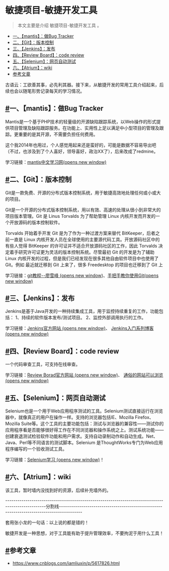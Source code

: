 # 敏捷项目-敏捷开发工具



> 本文主要是介绍 敏捷项目-敏捷开发工具 。





- [一、【mantis】：做Bug Tracker](https://www.yijiyong.com/projprod/rdeffciencytool/02-scrumtool.html#%E4%B8%80%E3%80%81%E3%80%90mantis%E3%80%91-%E5%81%9Abug-tracker)
- [二、【Git】：版本控制](https://www.yijiyong.com/projprod/rdeffciencytool/02-scrumtool.html#%E4%BA%8C%E3%80%81%E3%80%90git%E3%80%91-%E7%89%88%E6%9C%AC%E6%8E%A7%E5%88%B6)
- [三、【Jenkins】：发布](https://www.yijiyong.com/projprod/rdeffciencytool/02-scrumtool.html#%E4%B8%89%E3%80%81%E3%80%90jenkins%E3%80%91-%E5%8F%91%E5%B8%83)
- [四、【Review Board】：code review](https://www.yijiyong.com/projprod/rdeffciencytool/02-scrumtool.html#%E5%9B%9B%E3%80%81%E3%80%90review-board%E3%80%91-code-review)
- [五、【Selenium】：网页自动测试](https://www.yijiyong.com/projprod/rdeffciencytool/02-scrumtool.html#%E4%BA%94%E3%80%81%E3%80%90selenium%E3%80%91-%E7%BD%91%E9%A1%B5%E8%87%AA%E5%8A%A8%E6%B5%8B%E8%AF%95)
- [六、【Atrium】：wiki](https://www.yijiyong.com/projprod/rdeffciencytool/02-scrumtool.html#%E5%85%AD%E3%80%81%E3%80%90atrium%E3%80%91-wiki)
- [参考文章](https://www.yijiyong.com/projprod/rdeffciencytool/02-scrumtool.html#%E5%8F%82%E8%80%83%E6%96%87%E7%AB%A0)

古语云：工欲善其事，必先利其器。接下来，从敏捷开发的常用工具介绍起来，后续也会以随笔形势记录每天的学习情况。

## [#](https://www.yijiyong.com/projprod/rdeffciencytool/02-scrumtool.html#%E4%B8%80%E3%80%81%E3%80%90mantis%E3%80%91-%E5%81%9Abug-tracker)一、【mantis】：做Bug Tracker

Mantis是一个基于PHP技术的轻量级的开源缺陷跟踪系统，以Web操作的形式提供项目管理及缺陷跟踪服务。在功能上、实用性上足以满足中小型项目的管理及跟踪。更重要的是其开源，不需要负担任何费用。

这个我2014年也用过，个人感觉用起来还是蛮好的，可能是数据不容易导出吧（不过，也涉及到了个人喜好，领导喜好，政治XX了），后来改成了redmine。

学习链接：[mantis中文学习网(opens new window)](http://www.mantis.org.cn/)

## [#](https://www.yijiyong.com/projprod/rdeffciencytool/02-scrumtool.html#%E4%BA%8C%E3%80%81%E3%80%90git%E3%80%91-%E7%89%88%E6%9C%AC%E6%8E%A7%E5%88%B6)二、【Git】：版本控制

Git是一款免费、开源的分布式版本控制系统，用于敏捷高效地处理任何或小或大的项目。

Git是一个开源的分布式版本控制系统，用以有效、高速的处理从很小到非常大的项目版本管理。Git 是 Linus Torvalds 为了帮助管理 Linux 内核开发而开发的一个开放源码的版本控制软件。

Torvalds 开始着手开发 Git 是为了作为一种过渡方案来替代 BitKeeper，后者之前一直是 Linux 内核开发人员在全球使用的主要源代码工具。开放源码社区中的有些人觉得 BitKeeper 的许可证并不适合开放源码社区的工作，因此 Torvalds 决定着手研究许可证更为灵活的版本控制系统。尽管最初 Git 的开发是为了辅助 Linux 内核开发的过程，但是我们已经发现在很多其他自由软件项目中也使用了 Git。例如 最近就迁移到 Git 上来了，很多 Freedesktop 的项目也迁移到了 Git 上

学习链接：[git教程--廖雪峰 (opens new window)](http://www.liaoxuefeng.com/wiki/0013739516305929606dd18361248578c67b8067c8c017b000/)、[手把手教你使用Git(opens new window)](http://blog.jobbole.com/78960/)

## [#](https://www.yijiyong.com/projprod/rdeffciencytool/02-scrumtool.html#%E4%B8%89%E3%80%81%E3%80%90jenkins%E3%80%91-%E5%8F%91%E5%B8%83)三、【Jenkins】：发布

Jenkins是基于Java开发的一种持续集成工具，用于监控持续重复的工作，功能包括： 1、持续的软件版本发布/测试项目。 2、监控外部调用执行的工作。

学习链接：[Jenkins官方网站 (opens new window)](http://jenkins-ci.org/)、 [Jenkins入门系列博客(opens new window)](http://blog.csdn.net/wangmuming/article/details/22925127)

## [#](https://www.yijiyong.com/projprod/rdeffciencytool/02-scrumtool.html#%E5%9B%9B%E3%80%81%E3%80%90review-board%E3%80%91-code-review)四、【Review Board】：code review

一个代码审查工具，可支持在线审查。

学习链接：[Review Borad官方网站 (opens new window)](https://www.reviewboard.org/)、 [通俗的网站可以浏览(opens new window)](http://www.infoq.com/cn/news/2008/02/reviewboard/)

## [#](https://www.yijiyong.com/projprod/rdeffciencytool/02-scrumtool.html#%E4%BA%94%E3%80%81%E3%80%90selenium%E3%80%91-%E7%BD%91%E9%A1%B5%E8%87%AA%E5%8A%A8%E6%B5%8B%E8%AF%95)五、【Selenium】：网页自动测试

Selenium也是一个用于Web应用程序测试的工具。Selenium测试直接运行在浏览器中，就像真正的用户在操作一样。支持的浏览器包括IE、Mozilla Firefox、Mozilla Suite等。这个工具的主要功能包括：测试与浏览器的兼容性——测试你的应用程序看是否能够很好得工作在不同浏览器和操作系统之上。测试系统功能——创建衰退测试检验软件功能和用户需求。支持自动录制动作和自动生成。Net、Java、Perl等不同语言的测试脚本。Selenium 是ThoughtWorks专门为Web应用程序编写的一个验收测试工具。

学习链接：[Selenium学习 (opens new window)](http://www.51testing.com/zhuanti/selenium.html)！

## [#](https://www.yijiyong.com/projprod/rdeffciencytool/02-scrumtool.html#%E5%85%AD%E3%80%81%E3%80%90atrium%E3%80%91-wiki)六、【Atrium】：wiki

该工具，暂时墙内没找到好的资源，后续补充墙外的。

--------------------------------------------------------------------------------------------------分割线-----------------------------------------------------------------------------------------

套用张小龙的一句话：以上说的都是错的！

敏捷开发是一种思想，对于工具能有助于提升管理效率，不要拘泥于用什么工具！

## [#](https://www.yijiyong.com/projprod/rdeffciencytool/02-scrumtool.html#%E5%8F%82%E8%80%83%E6%96%87%E7%AB%A0)参考文章

- https://www.cnblogs.com/iamliuxin/p/5617826.html
